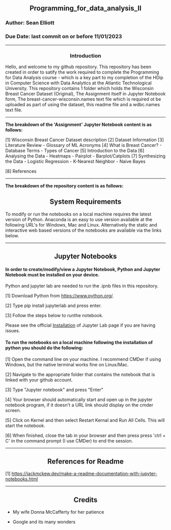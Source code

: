 ## <div align="center">Programming_for_data_analysis_II</div>
### Author: Sean Elliott
### Due Date: last commit on or before 11/01/2023
----

### <div align="center">Introduction</div>

Hello, and welcome to my github repository. This repository has been created in order to satify the work required to complete the Programming for Data Analysis course - which is a key part to my completion of the HDip in Computer Science with Data Analytics at the Atlantic Technological University. This repository contains 1 folder which holds the Wisconsin Breast Cancer Dataset (Original), The Assignment itself in Jupyter Notebook form, The breast-cancer-wisconsin.names text file which is required ot be uploaded as part of using the dataset, this readme file and a wdbc.names text file.

---- 

**The breakdown of the 'Assignment' Jupyter Notebook content is as follows:**

[1] Wisconsin Breast Cancer Dataset description
[2] Dataset Information
[3] Literature Review
    - Glossary of ML Acronyms
[4] What is Breast Cancer?
    - Database Terms
    - Types of Cancer
[5] Introduction to the Data
[6] Analysing the Data
    - Heatmaps
    - Pairplot
    - Barplot/Catplots
[7] Synthesizing the Data
    - Logistic Regression
    - K-Nearest Neighbor
    - Naive Bayes
    
[8] References

----


**The breakdown of the repository content is as follows:**



## <div align="center">System Requirements</div>

To modify or run the notebooks on a local machine requires the latest version of Python. Anaconda is an easy to use version available at the following URL's for Windows, Mac and Linux. Alternatively the static and interactive web based versions of the notebooks are available via the links below.

----

## <div align="center">Jupyter Notebooks </div>

#### In order to create/modify/view a Jupyter Notebook, Python and Jupyter Notebook must be installed on your device.

Python and jupyter lab are needed to run the .ipnb files in this repository.

[1] Download Python from https://www.python.org/.

[2] Type pip install jupyterlab and press enter.

[3] Follow the steps below to runthe notebook.

Please see the official [Installation](https://jupyterlab.readthedocs.io/en/stable/getting_started/installation.html) of Jupyter Lab page if you are having issues.

#### To run the notebooks on a local machine following the installation of python you should do the following:

[1] Open the command line on your machine. I recommend CMDer if using Windows, but the native terminal works fine on Linux/Mac.

[2] Navigate to the appropriate folder that contains the notebook that is linked with your github account.

[3] Type "Jupyter notebook" and press "Enter"

[4] Your browser should automatically start and open up in the jupyter notebook program, if it doesn't a URL link should display on the cmder screen. 

[5] Click on Kernel and then select Restart Kernal and Run All Cells. This will start the notebook.

[6] When finished, close the tab in your browser and then press press 'ctrl + C' in the command prompt (I use CMDer) to end the session.

----

## <div align="center">References for Readme</div>

[1] https://jackmckew.dev/make-a-readme-documentation-with-jupyter-notebooks.html

----

## <div align="center">Credits</div>

- My wife Donna McCafferty for her patience

- Google and its many wonders
